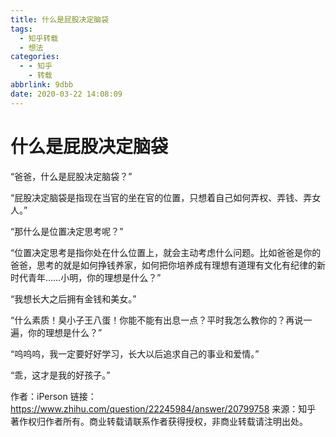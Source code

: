 ```yaml
---
title: 什么是屁股决定脑袋
tags:
  - 知乎转载
  - 想法
categories:
  - - 知乎
    - 转载
abbrlink: 9dbb
date: 2020-03-22 14:08:09
---
```

# 什么是屁股决定脑袋

“爸爸，什么是屁股决定脑袋？”

“屁股决定脑袋是指现在当官的坐在官的位置，只想着自己如何弄权、弄钱、弄女人。”

“那什么是位置决定思考呢？”

“位置决定思考是指你处在什么位置上，就会主动考虑什么问题。比如爸爸是你的爸爸，思考的就是如何挣钱养家，如何把你培养成有理想有道理有文化有纪律的新时代青年……小明，你的理想是什么？”

“我想长大之后拥有金钱和美女。”

“什么素质！臭小子王八蛋！你能不能有出息一点？平时我怎么教你的？再说一遍，你的理想是什么？”

“呜呜呜，我一定要好好学习，长大以后追求自己的事业和爱情。”

“乖，这才是我的好孩子。”


作者：iPerson
链接：https://www.zhihu.com/question/22245984/answer/20799758
来源：知乎
著作权归作者所有。商业转载请联系作者获得授权，非商业转载请注明出处。